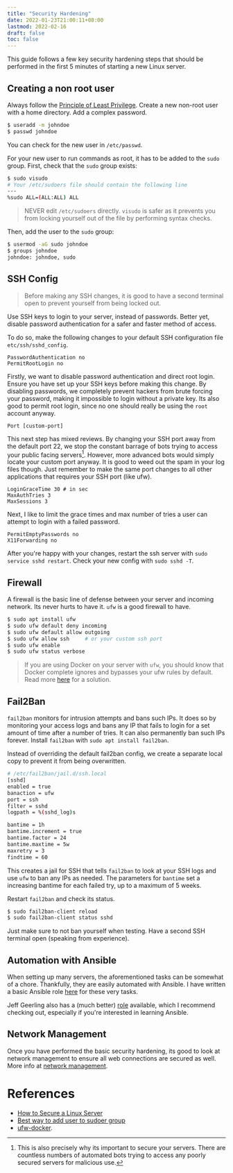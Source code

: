 ```yaml
---
title: "Security Hardening"
date: 2022-01-23T21:00:11+08:00
lastmod: 2022-02-16
draft: false
toc: false
---
```


This guide follows a few key security hardening steps that should be performed
in the first 5 minutes of starting a new Linux server.

## Creating a non root user

Always follow the [Principle of Least
Privilege](https://en.wikipedia.org/wiki/Principle_of_least_privilege). Create a
new non-root user with a home directory. Add a complex password.

```bash
$ useradd -m johndoe
$ passwd johndoe
```

You can check for the new user in `/etc/passwd`.

For your new user to run commands as root, it has to be added to the `sudo`
group. First, check that the `sudo` group exists:

```bash
$ sudo visudo
# Your /etc/sudoers file should contain the following line
---
%sudo ALL=(ALL:ALL) ALL
```

>NEVER edit `/etc/sudoers` directly. `visudo` is safer as it prevents you from locking yourself
>out of the file by performing syntax checks.

Then, add the user to the `sudo` group:

```bash
$ usermod -aG sudo johndoe
$ groups johndoe
johndoe: johndoe, sudo
```

## SSH Config

>Before making any SSH changes, it is good to have a second terminal open to
>prevent yourself from being locked out.

Use SSH keys to login to your server, instead of passwords. Better yet, disable
password authentication for a safer and faster method of access.

To do so, make the following changes to your default SSH configuration file
`etc/ssh/sshd_config`.

```
PasswordAuthentication no
PermitRootLogin no
```
Firstly, we want to disable password authentication and direct root login.
Ensure you have set up your SSH keys before making this change. By disabling
passwords, we completely prevent hackers from brute forcing your password,
making it impossible to login without a private key. Its also good to permit
root login, since no one should really be using the `root` account anyway.

```
Port [custom-port]
```

This next step has mixed reviews. By changing your SSH port away from the
default port 22, we stop the constant barrage of bots trying to access your
public facing servers[^1]. However, more advanced bots would simply locate your
custom port anyway. It is good to weed out the spam in your log files though.
Just remember to make the same port changes to all other applications that
requires your SSH port (like ufw).

```
LoginGraceTime 30 # in sec
MaxAuthTries 3
MaxSessions 3
```
Next, I like to limit the grace times and max number of tries a user can attempt
to login with a failed password.

```
PermitEmptyPasswords no
X11Forwarding no
```

After you're happy with your changes, restart the ssh server with `sudo service
sshd restart`. Check your new config with `sudo sshd -T`.

## Firewall

 A firewall is the basic line of defense between your server and incoming
 network. Its never hurts to have it. `ufw` is a good firewall to have.

```bash
$ sudo apt install ufw
$ sudo ufw default deny incoming
$ sudo ufw default allow outgoing
$ sudo ufw allow ssh     # or your custom ssh port
$ sudo ufw enable
$ sudo ufw status verbose
```

>If you are using Docker on your server with `ufw`, you should know that Docker
>complete ignores and bypasses your ufw rules by default. Read more
>[here](https://github.com/chaifeng/ufw-docker) for a solution.

## Fail2Ban

`fail2ban` monitors for intrusion attempts and bans such IPs. It does so by
monitoring your access logs and bans any IP that fails to login for a set amount
of time after a number of tries. It can also permanently ban such IPs forever.
Install `fail2ban` with `sudo apt install fail2ban`.

Instead of overriding the default fail2ban config, we create a separate local
copy to prevent it from being overwritten.

```bash
# /etc/fail2ban/jail.d/ssh.local
[sshd]
enabled = true
banaction = ufw
port = ssh
filter = sshd
logpath = %(sshd_log)s

bantime = 1h
bantime.increment = true
bantime.factor = 24
bantime.maxtime = 5w
maxretry = 3
findtime = 60
```
This creates a jail for SSH that tells `fail2ban` to look at your SSH logs and
use `ufw` to ban any IPs as needed. The parameters for `bantime` set a
increasing bantime for each failed try, up to a maximum of 5 weeks.

Restart `fail2ban` and check its status.

```bash
$ sudo fail2ban-client reload
$ sudo fail2ban-client status sshd
```

Just make sure to not ban yourself when testing. Have a second SSH terminal
open (speaking from experience).

## Automation with Ansible

When setting up many servers, the aforementioned tasks can be somewhat of a
chore. Thankfully, they are easily automated with Ansible. I have written a basic
Ansible role
[here](https://github.com/kencx/playbooks/tree/master/playbooks/roles/security) for
these very tasks.

Jeff Geerling also has a (much better)
[role](https://github.com/geerlingguy/ansible-role-security) available, which I
recommend checking out, especially if you're interested in learning Ansible.

## Network Management
Once you have performed the basic security hardening, its good to look at
network management to ensure all web connections are secured as well. More info
at [network management](/notes/selfhosted/network-management).

# References
- [How to Secure a Linux Server](https://github.com/imthenachoman/How-To-Secure-A-Linux-Server)
- [Best way to add user to sudoer group](https://unix.stackexchange.com/questions/122087/what-is-the-best-way-to-add-a-user-to-the-sudoer-group)
- [ufw-docker](https://github.com/chaifeng/ufw-docker).

[^1]: This is also precisely why its important to secure your servers. There are
  countless numbers of automated bots trying to access any poorly secured
  servers for malicious use.
